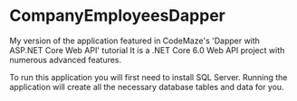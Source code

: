 # CompanyEmployeesDapper
My version of the application featured in CodeMaze's 'Dapper with ASP.NET Core Web API' tutorial
It is a .NET Core 6.0 Web API project with numerous advanced features.

To run this application you will first need to install SQL Server. Running the application will create all the necessary database tables and data for you.
